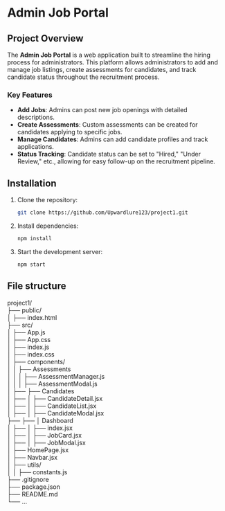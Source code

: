 # Admin Job Portal

## Project Overview

The **Admin Job Portal** is a web application built to streamline the hiring process for administrators. This platform allows administrators to add and manage job listings, create assessments for candidates, and track candidate status throughout the recruitment process.

### Key Features
- **Add Jobs**: Admins can post new job openings with detailed descriptions.
- **Create Assessments**: Custom assessments can be created for candidates applying to specific jobs.
- **Manage Candidates**: Admins can add candidate profiles and track applications.
- **Status Tracking**: Candidate status can be set to "Hired," "Under Review," etc., allowing for easy follow-up on the recruitment pipeline.

## Installation

1. Clone the repository:
   ```bash
   git clone https://github.com/Upwardlure123/project1.git
2. Install dependencies:
   ```bash
   npm install
3. Start the development server:
   ```bash
   npm start

## File structure
project1/ <br>
├── public/ <br>
│   ├── index.html <br>
├── src/ <br>
│   ├── App.js <br>
│   ├── App.css <br>
│   ├── index.js <br>
│   ├── index.css <br>
│   ├── components/ <br>
│   │   ├── Assessments <br>
│   │   │   ├── AssessmentManager.js <br>
│   │   │   ├── AssessmentModal.js <br>
│   ├── ├── Candidates <br>
│   ├── │      ├── CandidateDetail.jsx <br>
│   ├── │      ├── CandidateList.jsx <br>
│   ├── │      ├── CandidateModal.jsx <br>
├── ├── │    Dashboard <br>
│   ├── │      ├── index.jsx <br>
│   ├── │      ├── JobCard.jsx <br>
│   ├── │      ├── JobModal.jsx <br>
│   ├── HomePage.jsx <br>
│   ├── Navbar.jsx <br>
│   ├── utils/ <br>
│   │   ├── constants.js <br>
├── .gitignore <br>
├── package.json <br>
├── README.md <br>
└── ...
